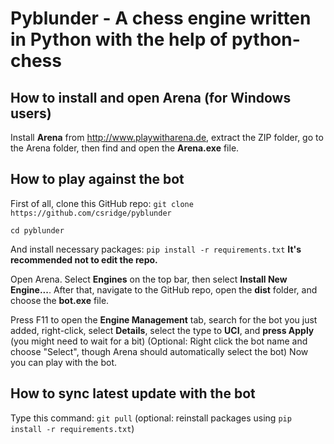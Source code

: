 # Pyblunder - A chess engine written in Python with the help of python-chess
## How to install and open Arena (for Windows users)
Install **Arena** from http://www.playwitharena.de, extract the ZIP folder, go to the Arena folder, then find and open the **Arena.exe** file.
## How to play against the bot
First of all, clone this GitHub repo:
`git clone https://github.com/csridge/pyblunder`

`cd pyblunder`

And install necessary packages: `pip install -r requirements.txt`
**It's recommended not to edit the repo.**

Open Arena. Select **Engines** on the top bar, then select **Install New Engine...**. After that, navigate to the GitHub repo, open the **dist** folder, and choose the **bot.exe** file.

Press F11 to open the **Engine Management** tab, search for the bot you just added, right-click, select **Details**, select the type to **UCI**, and **press Apply** (you might need to wait for a bit)
(Optional: Right click the bot name and choose "Select", though Arena should automatically select the bot)
Now you can play with the bot.

## How to sync latest update with the bot
Type this command: `git pull` (optional: reinstall packages using `pip install -r requirements.txt`)
